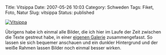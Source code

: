 Title: Vitsippa
Date: 2007-05-26 10:03
Category: Schweden
Tags: Fiket, Foto, Natur
Slug: vitsippa
Status: published

[![Vitsippa](/pic/vitsippljus_s.jpg "Vitsippa")](/pic/vitsippljus_l.jpg)

Übrigens habe ich einmal alle Bilder, die ich hier im Laufe der Zeit
zwischen die Texte gestreut habe, in einer [eigenen
Galerie](http://www.fiket.de/bilder/) zusammengefasst. So lassen sie
sich bequemer anschauen und ein dunkler Hintergrund und der weiße Rahmen
lassen Bilder noch einmal besser wirken.


